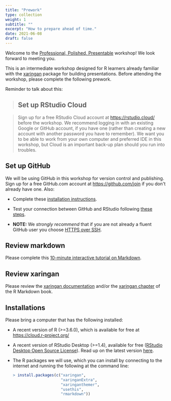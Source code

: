 ```yaml
---
title: "Prework"
type: collection
weight: 1
subtitle: ""
excerpt: "How to prepare ahead of time."
date: 2021-06-08
draft: false
---
```

<script src="{{< blogdown/postref >}}index_files/clipboard/clipboard.min.js"></script>
<link href="{{< blogdown/postref >}}index_files/xaringanExtra-clipboard/xaringanExtra-clipboard.css" rel="stylesheet" />
<script src="{{< blogdown/postref >}}index_files/xaringanExtra-clipboard/xaringanExtra-clipboard.js"></script>
<script>window.xaringanExtraClipboard(null, {"button":"Copy Code","success":"Copied!","error":"Press Ctrl+C to Copy"})</script>




Welcome to the [Professional, Polished, Presentable](/) workshop! We look forward to meeting you. 

This is an intermediate workshop designed for R learners already familiar with the [xaringan](https://github.com/yihui/xaringan#xaringan) package for building presentations. Before attending the workshop, please complete the following prework.

Reminder to talk about this:
> ## Set up RStudio Cloud

> Sign up for a free RStudio Cloud account at https://rstudio.cloud/ before the workshop. We recommend logging in with an existing Google or GitHub account, if you have one (rather than creating a new account with another password you have to remember). We want you to be able to work from your own computer and preferred IDE in this workshop, but Cloud is an important back-up plan should you run into troubles.

## Set up GitHub

We will be using GitHub in this workshop for version control and publishing. Sign up for a free GitHub.com account at <https://github.com/join> if you don't already have one. Also:

+ Complete these [installation instructions](https://happygitwithr.com/install-intro.html).
    
+ Test your connection between GitHub and RStudio following [these steps](https://happygitwithr.com/connect-intro.html). 
    
+ **NOTE:** We *strongly recommend* that if you are not already a fluent GitHub user you choose [HTTPS over SSH](https://happygitwithr.com/credential-caching.html).

## Review markdown

Please complete this [10-minute interactive tutorial on Markdown](https://commonmark.org/help/tutorial/).

## Review xaringan

Please review the [xaringan documentation](https://slides.yihui.org/xaringan/#1) and/or the [xaringan chapter](https://bookdown.org/yihui/rmarkdown/xaringan.html) of the R Markdown book.

## Installations

Please bring a computer that has the following installed:

+ A recent version of R (>=3.6.0), which is available for free at https://cloud.r-project.org/
    
+ A recent version of RStudio Desktop (>=1.4), available for free ([RStudio Desktop Open Source License](https://www.rstudio.com/products/rstudio/download/#download)). Read up on the latest version [here](https://blog.rstudio.com/2021/01/19/announcing-rstudio-1-4/).
    
+ The R packages we will use, which you can install by connecting to the internet and running the following at the command line:

    ```r
    > install.packages(c("xaringan",
                         "xaringanExtra",
                         "xaringanthemer",
                         "usethis",
                         "rmarkdown"))
    ```
